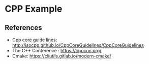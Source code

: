 # CPP Example 


## References

- Cpp core guide lines: http://isocpp.github.io/CppCoreGuidelines/CppCoreGuidelines
- The C++ Conference : https://cppcon.org/
- Cmake: https://cliutils.gitlab.io/modern-cmake/
